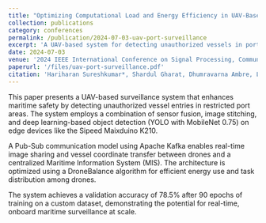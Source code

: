 ```yaml
---
title: "Optimizing Computational Load and Energy Efficiency in UAV-Based Port Surveillance System"
collection: publications
category: conferences
permalink: /publication/2024-07-03-uav-port-surveillance
excerpt: 'A UAV-based system for detecting unauthorized vessels in ports using image stitching, sensor fusion, and real-time object detection with YOLO on edge hardware.'
date: 2024-07-03
venue: '2024 IEEE International Conference on Signal Processing, Communications and Computing (ICSPCC)'
paperurl: '/files/uav-port-surveillance.pdf'
citation: 'Hariharan Sureshkumar*, Shardul Gharat, Dhumravarna Ambre, Lavanya Shetty, Aniruddha Kadam, Danish Ansari, Gajanan Birajdar'
---
```


This paper presents a UAV-based surveillance system that enhances maritime safety by detecting unauthorized vessel entries in restricted port areas. The system employs a combination of sensor fusion, image stitching, and deep learning-based object detection (YOLO with MobileNet 0.75) on edge devices like the Sipeed Maixduino K210.

A Pub-Sub communication model using Apache Kafka enables real-time image sharing and vessel coordinate transfer between drones and a centralized Maritime Information System (MIS). The architecture is optimized using a DroneBalance algorithm for efficient energy use and task distribution among drones.

The system achieves a validation accuracy of 78.5% after 90 epochs of training on a custom dataset, demonstrating the potential for real-time, onboard maritime surveillance at scale.
